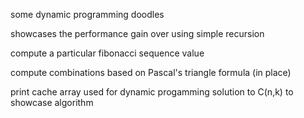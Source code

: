 some dynamic programming doodles

showcases the performance gain over using simple recursion

compute a particular fibonacci sequence value

compute combinations based on Pascal's triangle formula (in place)

print cache array used for dynamic progamming solution to C(n,k) to showcase algorithm
